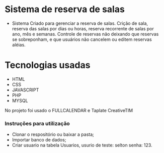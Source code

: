 # Sistema de reserva de salas
- Sistema Criado para gerenciar a reserva de salas.
Crição de sala, reserva das salas por dias ou horas, reserva recorrente de salas por ano, mês e semanas.
Controle de reservas não deixando que reservas se sobreponham, e que usuários não cancelem ou editem reservas aléias.

# Tecnologias usadas
- HTML
- CSS
- JAVASCRIPT
- PHP
- MYSQL

No projeto foi usado o FULLCALENDAR e Taplate CreativeTIM

### Instruções para utilização
 - Clonar o respositório ou baixar a pasta;
 - Importar banco de dados;
 - Criar usuario na tabela Usuarios, usurio de teste: selton senha: 123.


